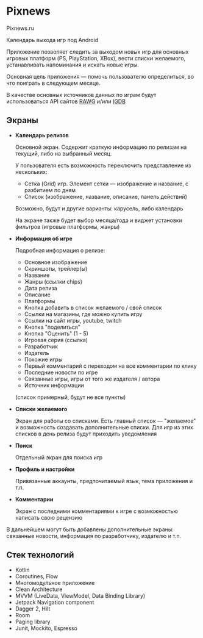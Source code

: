 # Pixnews

Pixnews.ru

Календарь выхода игр под Android

Приложение позволяет следить за выходом новых игр для основных игровых платформ (PS, PlayStation, XBox),
вести списки желаемого, устанавливать напоминания и искать новые игры.

Основная цель приложения — помочь пользователю определиться, во что поиграть в следующем месяце.

В качестве основных источников данных по играм будут использоваться API сайтов [RAWG](https://rawg.io/apidocs) и/или [IGDB](https://www.igdb.com/api)

## Экраны

- **Календарь релизов**

  Основной экран. Содержит краткую информацию по релизам на текущий, либо на выбранный месяц.

  У пользователя есть возможность переключить представление из нескольких:
  - Сетка (Grid) игр. Элемент сетки — изображение и название, с разбитием по дням
  - Список (изображение, название, описание, панель действий)

  Возможно, будут и другие варианты: карусель, либо календарь

  На экране также будет выбор месяца/года и виджет установки фильтров (игровые платформы, жанры)

- **Информация об игре**

  Подробная информация о релизе:
  - Основное изображение
  - Скриншоты, трейлер(ы)
  - Название
  - Жанры (ссылки chips)
  - Дата релиза
  - Описание
  - Платформы
  - Кнопка добавить в список желаемого / свой список
  - Ссылки на магазины, где можно купить игру
  - Ссылки на сайт игры, youtube, twitch
  - Кнопка "поделиться"
  - Кнопка "Оценить" (1 - 5)
  - Игровая серия (ссылка)
  - Разработчик
  - Издатель
  - Похожие игры
  - Первый комментарий с переходом на все комментарии по клику
  - Последние новости по игре
  - Связанные игры, игры от того же издателя / автора
  - Источник информации

  (список примерный, будут не все пункты)

- **Списки желаемого**

  Экран для работы со списками. Есть главный список — "желаемое" и
  возможность создавать дополнительные списки. Для игр из этих списков в день релиза будут приходить уведомления

- **Поиск**

  Отдельный экран для поиска игр

- **Профиль и настройки**

  Привязанные аккаунты, предпочитаемый язык, тема приложения и т.п.

- **Комментарии**

  Экран с последними комментариями к игре с возможностью написать свою рецензию

В дальнейшем могут быть добавлены дополнительные экраны: связанные новости, информация по разработчику,
издателю и т.п.

## Стек технологий

- Kotlin
- Coroutines, Flow
- Многомодульное приложение
- Clean Architecture
- MVVM (LiveData, ViewModel, Data Binding Library)
- Jetpack Navigation component
- Dagger 2, Hilt
- Room
- Paging library
- Junit, Mockito, Espresso

